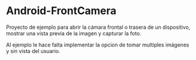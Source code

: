 Android-FrontCamera
===================

Proyecto de ejemplo para abrir la cámara frontal o trasera de un dispositivo, mostrar una vista previa de la imagen y capturar la foto.

Al ejemplo le hace falta implementar la opcion de tomar multiples imágenes y sin vista del usuario.
